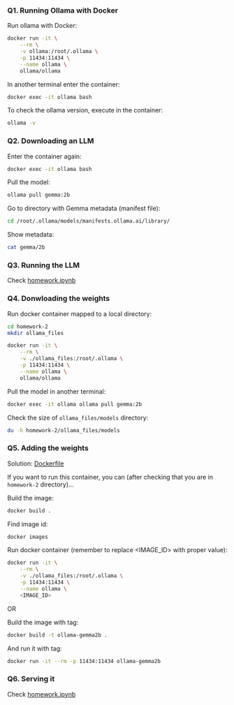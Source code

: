 ### Q1. Running Ollama with Docker

Run ollama with Docker:

```bash
docker run -it \
    --rm \
    -v ollama:/root/.ollama \
    -p 11434:11434 \
    --name ollama \
    ollama/ollama
```

In another terminal enter the container:

```bash
docker exec -it ollama bash
```

To check the ollama version, execute in the container:

```bash
ollama -v
```

### Q2. Downloading an LLM

Enter the container again:

```bash
docker exec -it ollama bash
```

Pull the model:

```bash
ollama pull gemma:2b
```

Go to directory with Gemma metadata (manifest file):

```bash
cd /root/.ollama/models/manifests.ollama.ai/library/
```

Show metadata:
```bash
cat gemma/2b
```

### Q3. Running the LLM

Check [homework.ipynb](./homework.ipynb)

### Q4. Donwloading the weights

Run docker container mapped to a local directory:

```bash
cd homework-2
mkdir ollama_files

docker run -it \
    --rm \
    -v ./ollama_files:/root/.ollama \
    -p 11434:11434 \
    --name ollama \
    ollama/ollama
```

Pull the model in another terminal:

```bash
docker exec -it ollama ollama pull gemma:2b 
```

Check the size of `ollama_files/models` directory:

```bash
du -h homework-2/ollama_files/models
```

### Q5. Adding the weights

Solution: [Dockerfile](./Dockerfile)

If you want to run this container, you can (after checking that you are in `homework-2` directory)...

Build the image:

```bash
docker build .
```

Find image id:

```bash
docker images
```

Run docker container (remember to replace <IMAGE_ID> with proper value):

```bash
docker run -it \
    --rm \
    -v ./ollama_files:/root/.ollama \
    -p 11434:11434 \
    --name ollama \
    <IMAGE_ID>
```

OR

Build the image with tag:

```bash
docker build -t ollama-gemma2b .
```

And run it with tag:

```bash
docker run -it --rm -p 11434:11434 ollama-gemma2b
```

### Q6. Serving it

Check [homework.ipynb](./homework.ipynb)